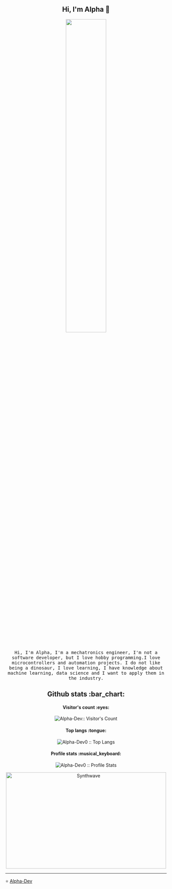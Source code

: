 
<h2 align="center"> Hi, I'm Alpha 👋 <br/> </h2> 

<p align="center"><img width=50% src="https://media.tenor.com/A6GcKEqERkEAAAAC/shadow-garden-eminence-in-shadow.gif"></p>


<p align="center"> <samp>Hi, I'm Alpha, I'm a mechatronics engineer, I'm not a software developer, but I love hobby programming.I love microcontrollers and automation projects. I do not like being a dinosaur, I love learning, I have knowledge about machine learning, data science and I want to apply them in the industry.
  

<h2 align="center">Github stats :bar_chart:</h2>

<h4 align="center">Visitor's count :eyes:</h4>

<p align="center"><img src="https://profile-counter.glitch.me/Alpha-Dev0/count.svg" alt="Alpha-Dev:: Visitor's Count" /></p>

<h4 align="center">Top langs :tongue:</h4>

<p align="center"><img src="https://github-readme-stats.vercel.app/api/top-langs/?username=Alpha-Dev0&langs_count=10&theme=tokyonight&layout=compact" alt="Alpha-Dev0 :: Top Langs" /></p>

<h4 align="center">Profile stats :musical_keyboard:</h4>

<p align="center"><img src="https://github-readme-stats.vercel.app/api?username=Alpha-Dev0&show_icons=true&theme=synthwave" alt="Alpha-Dev0 :: Profile Stats" /></p>

<p align="center"><img src="https://thumbs.gfycat.com/GoodnaturedFondGaur-size_restricted.gif" alt="Synthwave" height="300" width="500"></p>


____


<p align="center">

⭐️ [Alpha-Dev](https://github.com/Alpha-Dev0)

</p>

